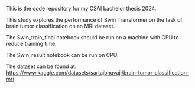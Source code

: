 This is the code repository for my CSAI bachelor thesis 2024.

This study explores the performance of Swin Transformer on the task of brain tumor classification on an MRI dataset. 

The Swin_train_final notebook should be run on a machine with GPU to reduce training time.

The Swin_result notebook can be run on CPU.

The dataset can be found at: https://www.kaggle.com/datasets/sartajbhuvaji/brain-tumor-classification-mri
